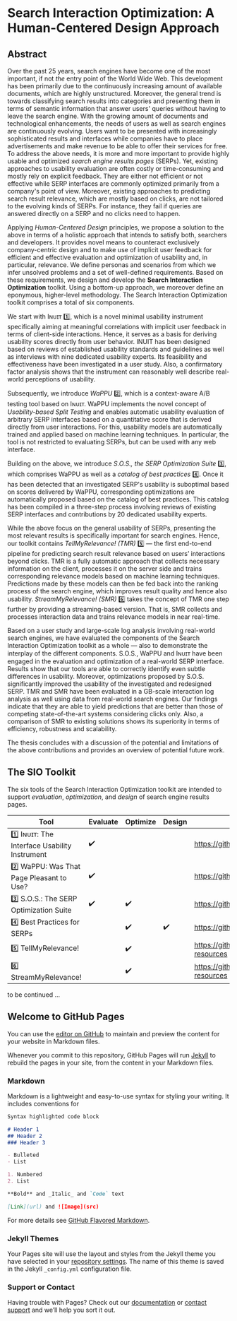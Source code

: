 # Search Interaction Optimization: A Human-Centered Design Approach

## Abstract

Over the past 25 years, search engines have become one of the most important, if not *the* entry point of the World Wide Web. This development has been primarily due to the continuously increasing amount of available documents, which are highly unstructured. Moreover, the general trend is towards classifying search results into categories and presenting them in terms of semantic information that answer users' queries without having to leave the search engine. With the growing amount of documents and technological enhancements, the needs of users as well as search engines are continuously evolving. Users want to be presented with increasingly sophisticated results and interfaces while companies have to place advertisements and make revenue to be able to offer their services for free. To address the above needs, it is more and more important to provide highly usable and optimized *search engine results pages* (SERPs). Yet, existing approaches to usability evaluation are often costly or time-consuming and mostly rely on explicit feedback. They are either not efficient or not effective while SERP interfaces are commonly optimized primarily from a company's point of view. Moreover, existing approaches to predicting search result relevance, which are mostly based on clicks, are not tailored to the evolving kinds of SERPs. For instance, they fail if queries are answered directly on a SERP and no clicks need to happen.

Applying *Human-Centered Design* principles, we propose a solution to the above in terms of a holistic approach that intends to satisfy both, searchers and developers. It provides novel means to counteract exclusively company-centric design and to make use of implicit user feedback for efficient and effective evaluation and optimization of usability and, in particular, relevance. We define personas and scenarios from which we infer unsolved problems and a set of well-defined requirements. Based on these requirements, we design and develop the **Search Interaction Optimization** toolkit. Using a bottom-up approach, we moreover define an eponymous, higher-level methodology. The Search Interaction Optimization toolkit comprises a total of six components.

We start with Iɴᴜɪᴛ :one:, which is a novel minimal usability instrument specifically aiming at meaningful correlations with implicit user feedback in terms of client-side interactions. Hence, it serves as a basis for deriving usability scores directly from user behavior. INUIT has been designed based on reviews of established usability standards and guidelines as well as interviews with nine dedicated usability experts. Its feasibility and effectiveness have been investigated in a user study. Also, a confirmatory factor analysis shows that the instrument can reasonably well describe real-world perceptions of usability.

Subsequently, we introduce *WaPPU* :two:, which is a context-aware A/B testing tool based on Iɴᴜɪᴛ. WaPPU implements the novel concept of *Usability-based Split Testing* and enables automatic usability evaluation of arbitrary SERP interfaces based on a quantitative score that is derived directly from user interactions. For this, usability models are automatically trained and applied based on machine learning techniques. In particular, the tool is not restricted to evaluating SERPs, but can be used with any web interface. 

Building on the above, we introduce *S.O.S., the SERP Optimization Suite* :three:, which comprises WaPPU as well as a *catalog of best practices* :four:. Once it has been detected that an investigated SERP's usability is suboptimal based on scores delivered by WaPPU, corresponding optimizations are automatically proposed based on the catalog of best practices. This catalog has been compiled in a three-step process involving reviews of existing SERP interfaces and contributions by 20 dedicated usability experts.

While the above focus on the general usability of SERPs, presenting the most relevant results is specifically important for search engines. Hence, our toolkit contains *TellMyRelevance! (TMR)* :five: — the first end-to-end pipeline for predicting search result relevance based on users’ interactions beyond clicks. TMR is a fully automatic approach that collects necessary information on the client, processes it on the server side and trains corresponding relevance models based on machine learning techniques. Predictions made by these models can then be fed back into the ranking process of the search engine, which improves result quality and hence also usability. *StreamMyRelevance! (SMR)* :six: takes the concept of TMR one step further by providing a streaming-based version. That is, SMR collects and processes interaction data and trains relevance models in near real-time.

Based on a user study and large-scale log analysis involving real-world search engines, we have evaluated the components of the Search Interaction Optimization toolkit as a whole — also to demonstrate the interplay of the different components. S.O.S., WaPPU and Iɴᴜɪᴛ have been engaged in the evaluation and optimization of a real-world SERP interface. Results show that our tools are able to correctly identify even subtle differences in usability. Moreover, optimizations proposed by S.O.S. significantly improved the usability of the investigated and redesigned SERP. TMR and SMR have been evaluated in a GB-scale interaction log analysis as well using data from real-world search engines. Our findings indicate that they are able to yield predictions that are better than those of competing state-of-the-art systems considering clicks only. Also, a comparison of SMR to existing solutions shows its superiority in terms of efficiency, robustness and scalability.

The thesis concludes with a discussion of the potential and limitations of the above contributions and provides an overview of potential future work.

## The SIO Toolkit

The six tools of the Search Interaction Optimization toolkit are intended to support *evaluation*, *optimization*, and *design* of search engine results pages.

Tool                                            | Evaluate           | Optimize           | Design             | Details
----------------------------------------------- | ------------------ | ------------------ | ------------------ | -------
:one: Iɴᴜɪᴛ: The Interface Usability Instrument | :heavy_check_mark: |                    |                    | https://github.com/maxspeicher/inuit-resources
:two: WaPPU: Was That Page Pleasant to Use?     | :heavy_check_mark: |                    |                    | https://github.com/maxspeicher/wappu-service
:three: S.O.S.: The SERP Optimization Suite     | :heavy_check_mark: | :heavy_check_mark: |                    | https://github.com/maxspeicher/sos
:four: Best Practices for SERPs                 |                    | :heavy_check_mark: | :heavy_check_mark: | https://github.com/maxspeicher/sos
:five: TellMyRelevance!                         |                    | :heavy_check_mark: |                    | https://github.com/maxspeicher/tellmyrelevance-resources
:six: StreamMyRelevance!                        |                    | :heavy_check_mark: |                    | https://github.com/maxspeicher/streammyrelevance-resources

to be continued ...

## Welcome to GitHub Pages

You can use the [editor on GitHub](https://github.com/maxspeicher/phdthesis/edit/gh-pages/index.md) to maintain and preview the content for your website in Markdown files.

Whenever you commit to this repository, GitHub Pages will run [Jekyll](https://jekyllrb.com/) to rebuild the pages in your site, from the content in your Markdown files.

### Markdown

Markdown is a lightweight and easy-to-use syntax for styling your writing. It includes conventions for

```markdown
Syntax highlighted code block

# Header 1
## Header 2
### Header 3

- Bulleted
- List

1. Numbered
2. List

**Bold** and _Italic_ and `Code` text

[Link](url) and ![Image](src)
```

For more details see [GitHub Flavored Markdown](https://guides.github.com/features/mastering-markdown/).

### Jekyll Themes

Your Pages site will use the layout and styles from the Jekyll theme you have selected in your [repository settings](https://github.com/maxspeicher/phdthesis/settings). The name of this theme is saved in the Jekyll `_config.yml` configuration file.

### Support or Contact

Having trouble with Pages? Check out our [documentation](https://docs.github.com/categories/github-pages-basics/) or [contact support](https://github.com/contact) and we’ll help you sort it out.
